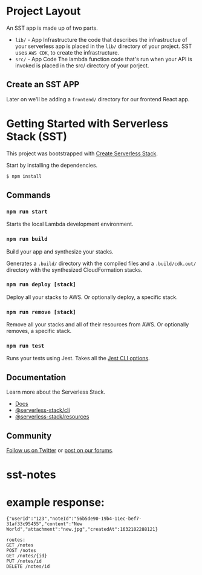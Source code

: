 # Project Layout

An SST app is made up of two parts.

- `lib/` - App Infrastructure
  the code that describes the infrastructue of your serverless app is placed in the `lib/` directory of your project. SST uses `AWS CDK`, to create the infrastructure.
- `src/` - App Code
  The lambda function code that's run when your API is invoked is placed in the src/ directory of your porject.

## Create an SST APP

Later on we'll be adding a `frontend/` directory for our frontend React app.

# Getting Started with Serverless Stack (SST)

This project was bootstrapped with [Create Serverless Stack](https://docs.serverless-stack.com/packages/create-serverless-stack).

Start by installing the dependencies.

```bash
$ npm install
```

## Commands

### `npm run start`

Starts the local Lambda development environment.

### `npm run build`

Build your app and synthesize your stacks.

Generates a `.build/` directory with the compiled files and a `.build/cdk.out/` directory with the synthesized CloudFormation stacks.

### `npm run deploy [stack]`

Deploy all your stacks to AWS. Or optionally deploy, a specific stack.

### `npm run remove [stack]`

Remove all your stacks and all of their resources from AWS. Or optionally removes, a specific stack.

### `npm run test`

Runs your tests using Jest. Takes all the [Jest CLI options](https://jestjs.io/docs/en/cli).

## Documentation

Learn more about the Serverless Stack.

- [Docs](https://docs.serverless-stack.com)
- [@serverless-stack/cli](https://docs.serverless-stack.com/packages/cli)
- [@serverless-stack/resources](https://docs.serverless-stack.com/packages/resources)

## Community

[Follow us on Twitter](https://twitter.com/ServerlessStack) or [post on our forums](https://discourse.serverless-stack.com).

# sst-notes

# example response:

```
{"userId":"123","noteId":"56b5de90-19b4-11ec-bef7-31af33c95455","content":"New World","attachment":"new.jpg","createdAt":1632102288121}

routes:
GET /notes
POST /notes
GET /notes/{id}
PUT /notes/id
DELETE /notes/id
```
